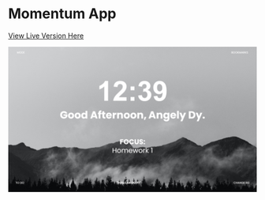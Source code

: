# Momentum App

[View Live Version Here](https://momentum-app-by-angely.vercel.app)

![SamplePhoto](/prev.png)
